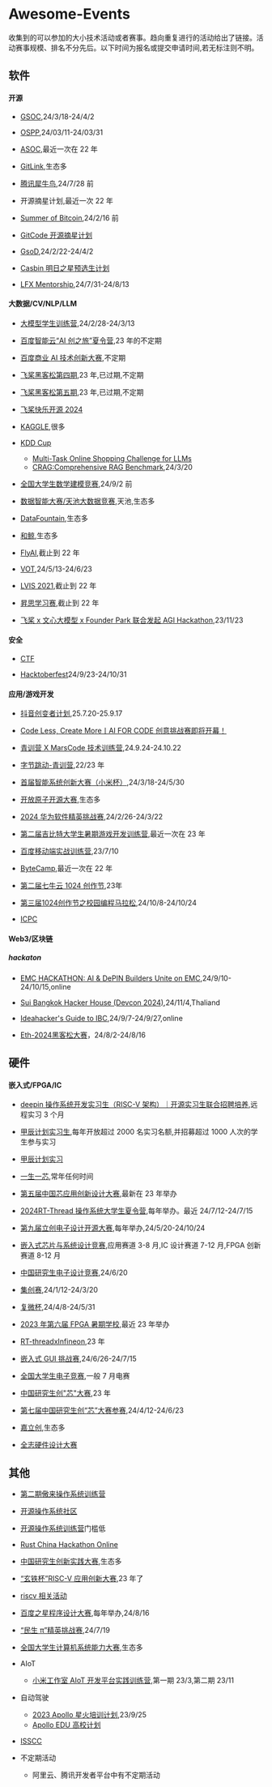 # Awesome-Events

收集到的可以参加的大小技术活动或者赛事。趋向重复进行的活动给出了链接。活动赛事规模、排名不分先后。以下时间为报名或提交申请时间,若无标注则不明。

## 软件

#### 开源

- [GSOC](https://summerofcode.withgoogle.com/),24/3/18-24/4/2

- [OSPP](https://summer-ospp.ac.cn/),24/03/11-24/03/31

- [ASOC](https://asoc2022.opensource.alibaba.com/),最近一次在 22 年

- [GitLink](https://www.gitlink.org.cn/competitions),生态多

- [腾讯犀牛鸟](https://opensource.tencent.com//summer-of-code),24/7/28 前

- 开源摘星计划,最近一次 22 年

- [Summer of Bitcoin](https://www.summerofbitcoin.org/),24/2/16 前

- [GitCode 开源摘星计划](https://gitcode.com/g-star/apply)

- [GsoD](https://developers.google.com/season-of-docs?hl=zh-cn),24/2/22-24/4/2

- [Casbin 明日之星预选生计划](https://github.com/casbin/Talent2025)

- [LFX Mentorship](https://bbs.huaweicloud.com/blogs/432571),24/7/31-24/8/13

#### 大数据/CV/NLP/LLM

- [大模型学生训练营](https://mp.weixin.qq.com/s/IO8bNy3q8y6UbD79zyImJg),24/2/28-24/3/13

- [百度智能云“AI 创之旅”夏令营](https://mp.weixin.qq.com/s/D1pTK5eJZf9ruGdB_oKSFg),23 年的不定期

- [百度商业 AI 技术创新大赛](https://mp.weixin.qq.com/s/L7vd878_P93O4Ydr59cuFA),不定期

- [飞桨黑客松第四期](https://github.com/PaddlePaddle/Paddle/issues/51281#paddlefamily),23 年,已过期,不定期

- [飞桨黑客松第五期](https://github.com/PaddlePaddle/Paddle/issues/57262),23 年,已过期,不定期

- [飞桨快乐开源 2024](https://github.com/PaddlePaddle/Paddle/issues/61482)

- [KAGGLE](https://www.kaggle.com/competitions),很多

- [KDD Cup](https://www.kdd.org/kdd-cup)

  - [Multi-Task Online Shopping Challenge for LLMs](https://www.aicrowd.com/challenges/amazon-kdd-cup-2024-multi-task-online-shopping-challenge-for-llms)
  - [CRAG:Comprehensive RAG Benchmark](https://www.aicrowd.com/challenges/meta-comprehensive-rag-benchmark-kdd-cup-2024),24/3/20

- [全国大学生数学建模竞赛](http://www.mcm.edu.cn/),24/9/2 前

- [数据智能大赛/天池大数据竞赛](https://tianchi.aliyun.com/competition/activeList),天池,生态多

- [DataFountain](https://www.datafountain.cn/competitions?type=3&selectedCategory=3&selectedType=-1&tagCode=),生态多

- [和鲸](https://www.heywhale.com/home/competition),生态多

- [FlyAI](https://www.flyai.com/),截止到 22 年

- [VOT](https://www.votchallenge.net/),24/5/13-24/6/23

- [LVIS 2021](https://cocodataset.org/#home),截止到 22 年

- [昇思学习赛](https://mp.weixin.qq.com/s/v8rrfPiM9rfS9g7Nb-0-pQ),截止到 22 年

- [飞桨 x 文心大模型 x Founder Park 联合发起 AGI Hackathon](https://www.oschina.net/event/2331412),23/11/23

#### 安全

- [CTF](https://www.ctfhub.com/#/calendar)
  
- [Hacktoberfest](https://hacktoberfest.com/)24/9/23-24/10/31

#### 应用/游戏开发

- [抖音创变者计划](https://aiia.douyin.com/),25.7.20-25.9.17

- [Code Less, Create More丨AI FOR CODE 创意挑战赛即将开幕！](https://mp.weixin.qq.com/s/IDBV-3NAfrtqKMmQaQRH_g)

- [青训营 X MarsCode 技术训练营](https://juejin.cn/post/7417847509748400164),24.9.24-24.10.22

- [字节跳动-青训营](https://youthcamp.bytedance.com/),22/23 年

- [首届智能系统创新大赛（小米杯）](https://mp.weixin.qq.com/s/sUKQ3IKPuBlgLGKuE-GOzQ),24/3/18-24/5/30

- [开放原子开源大赛](https://competition.atomgit.com/competition),生态多

- [2024 华为软件精英挑战赛](https://mp.weixin.qq.com/s/_hkLqVCPavqtsbSyFMZRhQ),24/2/26-24/3/22

- [第二届吉比特大学生暑期游戏开发训练营](https://mp.weixin.qq.com/s/SEGCfFWNaHbumCblX6txOg),最近一次在 23 年

- [百度移动端实战训练营](https://mp.weixin.qq.com/s/jXWsLSljf54C_TPjOv2qGg),23/7/10

- [ByteCamp](https://bytecamp.toutiao.com/),最近一次在 22 年

- [第二届七牛云 1024 创作节](https://www.qiniu.com/activity/detail/651297ed0d50912d3d53307b?from=0011),23年

- [第三届1024创作节之校园编程马拉松](https://www.qiniu.com/activity/detail/66cfe17084a4441c29b08be9#partners),24/10/8-24/10/24

- [ICPC](https://icpc.global/)

#### Web3/区块链

##### hackaton

- [EMC HACKATHON: AI & DePIN Builders Unite on EMC](https://dorahacks.io/hackathon/emc-hackathon/detail),24/9/10-24/10/15,online

- [Sui Bangkok Hacker House (Devcon 2024)](https://lu.ma/sui-bkk-hh-2024),24/11/4,Thaliand

- [Ideahacker's Guide to IBC](https://dorahacks.io/org/2460/hackathon),24/9/7-24/9/27,online

- [Eth-2024黑客松大赛](https://ethglobal.com/events/superhack2024)，24/8/2-24/8/16

## 硬件

#### 嵌入式/FPGA/IC

- [deepin 操作系统开发实习生（RISC-V 架构）｜开源实习生联合招聘培养](https://www.deepin.org/zh/deepin-risc-v-intern-recruitment/),远程实习 3 个月

- [甲辰计划实习生](https://github.com/rv2036/weloveinterns/blob/master/open-internships.md),每年开放超过 2000 名实习名额,并招募超过 1000 人次的学生参与实习

- [甲辰计划实习](https://mp.weixin.qq.com/s/eUoIqWnB0ZS2oBb5wtGmgg)

- [一生一芯](https://oscpu.github.io/ysyx/),常年任何时间

- [第五届中国芯应用创新设计大赛](https://iaic.cecport.com/),最新在 23 年举办

- [2024RT-Thread 操作系统大学生夏令营](https://club.rt-thread.org/ask/article/3774d14a2c69c78b.html),每年举办。最近 24/7/12-24/7/15

- [第九届立创电子设计开源大赛](https://diy.szlcsc.com/?f=banner),每年举办,24/5/20-24/10/24

- [嵌入式芯片与系统设计竞赛](http://www.socchina.net/),应用赛道 3-8 月,IC 设计赛道 7-12 月,FPGA 创新赛道 8-12 月

- [中国研究生电子设计竞赛](https://cpipc.acge.org.cn/cw/hp/6),24/6/20

- [集创赛](http://univ.ciciec.com/),24/1/12-24/3/20

- [复微杯](https://fuweibei.com/),24/4/8-24/5/31

- [2023 年第六届 FPGA 暑期学校](https://mp.weixin.qq.com/s?__biz=MzU0MjQ2MzYxNQ==&mid=2247488915&idx=1&sn=78c7a541075e2cf762d2827b050c40c9&chksm=fb1b1683cc6c9f955424857afb6702515c78da5f480763e094d0f0ca76af70c2cbd9495a2611&mpshare=1&scene=23&srcid=0530qTcmyfN5HTElUkHGrIs2&sharer_sharetime=1685416982550&sharer_shareid=eca0b5ce80278a5f5fe298f9e5f1ca2c#rd),最近 23 年举办

- [RT-threadxInfineon](https://www.rt-thread.org/competition.html),23 年

- [嵌入式 GUI 挑战赛](https://www.rt-thread.org/competition2.html),24/6/26-24/7/15

- [全国大学生电子竞赛](http://nuedc.xjtu.edu.cn/),一般 7 月电赛

- [中国研究生创"芯"大赛](https://cpipc.acge.org.cn//cw/detail/10/2c90801886c67da80186ca65b4a203aa),23 年

- [第七届中国研究生创“芯”大赛参赛](https://cpipc.acge.org.cn/cw/detail/10/2c9080188eb768ce018ee67c83290c5a),24/4/12-24/6/23

- [嘉立创](https://maker.lceda.cn/),生态多

- [全志硬件设计大赛](https://mp.weixin.qq.com/s/WUt2029iiiZrgptBZzow2w)

## 其他
- [第二期傲来操作系统训练营](https://opencamp.cn/EulixOS/camp/202501/register?code=bJoEaU9oTQfiN)

- [开源操作系统社区](https://os2edu.cn/homepage/)
  
- [开源操作系统训练营](https://opencamp.cn/)门槛低
  
- [Rust China Hackathon Online](https://rustcc.cn/article?id=2f922fd7-c20c-497c-8f02-89708a9fcaf1)
  
- [中国研究生创新实践大赛](https://cpipc.acge.org.cn/),生态多

- [“玄铁杯”RISC-V 应用创新大赛](https://xuantie.t-head.cn/development/activities/occ-xuantieCompetition?id=4199886224594374656),23 年了

- [riscv 相关活动](https://www.xrvm.cn/activity?spm=a2cl5.28329071.0.0.3447e2X8e2X8mK)

- [百度之星程序设计大赛](https://star.baidu.com/#/),每年举办,24/8/16

- [“民生 π”精英挑战赛](https://competition.nowcoder.com/118/introduce?channel=xttz_ms01#224),24/7/19

- [全国大学生计算机系统能力大赛](https://os.educg.net/#/),生态多

- AIoT
  - [小米工作室 AIoT 开发平台实践训练营](https://mp.weixin.qq.com/s/oo4vuAyhZSh8FRmzOv2UAg),第一期 23/3,第二期 23/11
- 自动驾驶

  - [2023 Apollo 星火培训计划](https://mp.weixin.qq.com/s/KzYVtmfE44PKUi7jrI-F2w),23/9/25
  - [Apollo EDU 高校计划](https://mp.weixin.qq.com/s/QIQDAn3KCssgrsSJTdqkOg)

- [ISSCC](https://www.isscc.org/)

- 不定期活动
  - 阿里云、腾讯开发者平台中有不定期活动
